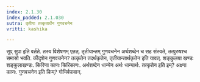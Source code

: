 ```yaml
---
index: 2.1.30
index_padded: 2.1.030
sutra: तृतीया तत्कृतार्थेन गुणवचनेन
vritti: kashika

---
```

सुप् सुपा इति वर्तते. तस्य विशेषणम् एतत्. तृतीयान्तम् गुणवचनेन अर्थशब्देन च सह संस्यते, तत्पुरुषश्च समासो भवति. कीदृशेन गुणवचनेन? तत्कृतेन तदर्थकृतेन, तृतीयान्तार्थकृतेन इति यावत्. शङ्कुलया खण्डः शङ्कुलाखण्डः. किरिणा काणः किरिकाणः. अर्थशब्देन धान्येन अर्थः धान्यार्थः. तत्कृतेन इति इम्? अक्ष्णा काणः. गुणवचनेन इति किम्? गोभिर्वपावान्.
